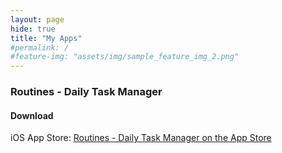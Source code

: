 ```yaml
---
layout: page
hide: true
title: "My Apps"
#permalink: /
#feature-img: "assets/img/sample_feature_img_2.png"
---
```


### Routines - Daily Task Manager
#### Download
iOS App Store: [‎Routines - Daily Task Manager on the App Store](https://itunes.apple.com/us/app/routines-daily-task-manager/id1440566972?mt=8)
